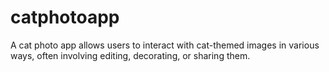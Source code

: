 # catphotoapp
A cat photo app allows users to interact with cat-themed images in various ways, often involving editing, decorating, or sharing them.
